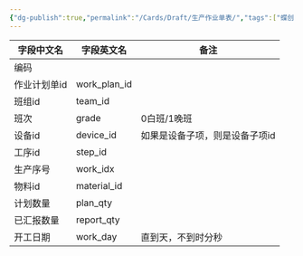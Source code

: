 ```yaml
---
{"dg-publish":true,"permalink":"/Cards/Draft/生产作业单表/","tags":["蝶创I-MES/MES/江淮毅昌"]}
---
```




| **字段中文名** | **字段英文名**    | **备注**           |
| --------- | ------------ | ---------------- |
| 编码        |              |                  |
| 作业计划单id   | work_plan_id |                  |
| 班组id      | team_id      |                  |
| 班次        | grade        | 0白班/1晚班          |
| 设备id      | device_id    | 如果是设备子项，则是设备子项id |
| 工序id      | step_id      |                  |
| 生产序号      | work_idx     |                  |
| 物料id      | material_id  |                  |
| 计划数量      | plan_qty     |                  |
| 已汇报数量     | report_qty   |                  |
| 开工日期      | work_day     | 直到天，不到时分秒        |
